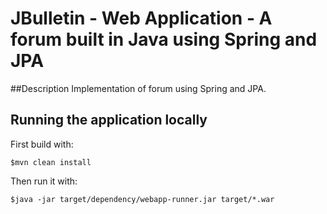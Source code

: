 # JBulletin - Web Application - A forum built in Java using Spring and JPA

##Description
Implementation of forum using Spring and JPA.

## Running the application locally

First build with:

    $mvn clean install

Then run it with:

    $java -jar target/dependency/webapp-runner.jar target/*.war

